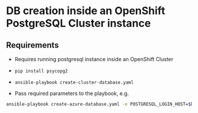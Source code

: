 # DB creation inside an OpenShift PostgreSQL Cluster instance

## Requirements

* Requires running postgresql instance inside an OpenShift Cluster

* `pip install psycopg2`
* `ansible-playbook create-cluster-database.yaml`
* Pass required parameters to the playbook, e.g.

```sh
ansible-playbook create-azure-database.yaml -e POSTGRESQL_LOGIN_HOST=$DATABASE_URL -e POSTGRESQL_ADMIN_USER=$DATABASE_ADMIN_USER -e POSTGRESQL_ADMIN_PW=$DATABASE_ADMIN_USER -e DATABASE_NAME=$DATABASE_NAME -e ROLE_PASSWORD=$ROLE_PASSWORD
```
